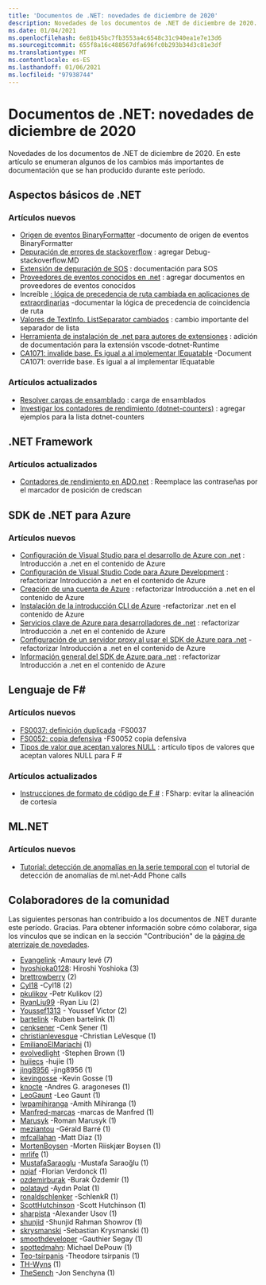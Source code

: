 ```yaml
---
title: 'Documentos de .NET: novedades de diciembre de 2020'
description: Novedades de los documentos de .NET de diciembre de 2020.
ms.date: 01/04/2021
ms.openlocfilehash: 6e81b45bc7fb3553a4c6548c31c940ea1e7e13d6
ms.sourcegitcommit: 655f8a16c488567dfa696fc0b293b34d3c81e3df
ms.translationtype: MT
ms.contentlocale: es-ES
ms.lasthandoff: 01/06/2021
ms.locfileid: "97938744"
---
```

# <a name="net-docs-whats-new-for-december-2020"></a>Documentos de .NET: novedades de diciembre de 2020

Novedades de los documentos de .NET de diciembre de 2020. En este artículo se enumeran algunos de los cambios más importantes de documentación que se han producido durante este período.

## <a name="net-fundamentals"></a>Aspectos básicos de .NET

### <a name="new-articles"></a>Artículos nuevos

- [Origen de eventos BinaryFormatter](../standard/serialization/binaryformatter-event-source.md) -documento de origen de eventos BinaryFormatter
- [Depuración de errores de stackoverflow](../core/diagnostics/debug-stackoverflow.md) : agregar Debug-stackoverflow.MD
- [Extensión de depuración de SOS](../core/diagnostics/sos-debugging-extension.md) : documentación para SOS
- [Proveedores de eventos conocidos en .net](../core/diagnostics/well-known-event-providers.md) : agregar documentos en proveedores de eventos conocidos
- Increíble [: lógica de precedencia de ruta cambiada en aplicaciones de extraordinarias](../core/compatibility/aspnet-core/5.0/blazor-routing-logic-changed.md) -documentar la lógica de precedencia de coincidencia de ruta
- [Valores de TextInfo. ListSeparator cambiados](../core/compatibility/globalization/5.0/listseparator-value-change.md) : cambio importante del separador de lista
- [Herramienta de instalación de .net para autores de extensiones](../core/additional-tools/vscode-dotnet-runtime.md) : adición de documentación para la extensión vscode-dotnet-Runtime
- [CA1071: invalide base. Es igual a al implementar IEquatable](../fundamentals/code-analysis/quality-rules/ca1071.md) -Document CA1071: override base. Es igual a al implementar IEquatable

### <a name="updated-articles"></a>Artículos actualizados

- [Resolver cargas de ensamblado](../standard/assembly/resolve-loads.md) : carga de ensamblados
- [Investigar los contadores de rendimiento (dotnet-counters)](../core/diagnostics/dotnet-counters.md) : agregar ejemplos para la lista dotnet-counters

## <a name="net-framework"></a>.NET Framework

### <a name="updated-articles"></a>Artículos actualizados

- [Contadores de rendimiento en ADO.net](../framework/data/adonet/performance-counters.md) : Reemplace las contraseñas por el marcador de posición de credscan

## <a name="azure-net-sdk"></a>SDK de .NET para Azure

### <a name="new-articles"></a>Artículos nuevos

- [Configuración de Visual Studio para el desarrollo de Azure con .net](../azure/configure-visual-studio.md) : Introducción a .net en el contenido de Azure
- [Configuración de Visual Studio Code para Azure Development](../azure/configure-vs-code.md) : refactorizar Introducción a .net en el contenido de Azure
- [Creación de una cuenta de Azure](../azure/create-azure-account.md) : refactorizar Introducción a .net en el contenido de Azure
- [Instalación de la introducción CLI de Azure](../azure/install-azure-cli.md) -refactorizar .net en el contenido de Azure
- [Servicios clave de Azure para desarrolladores de .net](../azure/key-azure-services.md) : refactorizar Introducción a .net en el contenido de Azure
- [Configuración de un servidor proxy al usar el SDK de Azure para .net](../azure/sdk/azure-sdk-configure-proxy.md) -refactorizar Introducción a .net en el contenido de Azure
- [Información general del SDK de Azure para .net](../azure/sdk/azure-sdk-for-dotnet.md) : refactorizar Introducción a .net en el contenido de Azure

## <a name="f-language"></a>Lenguaje de F#

### <a name="new-articles"></a>Artículos nuevos

- [FS0037: definición duplicada](../fsharp/language-reference/compiler-messages/fs0037.md) -FS0037
- [FS0052: copia defensiva](../fsharp/language-reference/compiler-messages/fs0052.md) -FS0052 copia defensiva
- [Tipos de valor que aceptan valores NULL](../fsharp/language-reference/nullable-value-types.md) : artículo tipos de valores que aceptan valores NULL para F #

### <a name="updated-articles"></a>Artículos actualizados

- [Instrucciones de formato de código de F #](../fsharp/style-guide/formatting.md) : FSharp: evitar la alineación de cortesía

## <a name="mlnet"></a>ML.NET

### <a name="new-articles"></a>Artículos nuevos

- [Tutorial: detección de anomalías en la serie temporal con](../machine-learning/tutorials/phone-calls-anomaly-detection.md) el tutorial de detección de anomalías de ml.net-Add Phone calls

## <a name="community-contributors"></a>Colaboradores de la comunidad

Las siguientes personas han contribuido a los documentos de .NET durante este período. Gracias. Para obtener información sobre cómo colaborar, siga los vínculos que se indican en la sección "Contribución" de la [página de aterrizaje de novedades](index.yml).

- [Evangelink](https://github.com/Evangelink) -Amaury levé (7)
- [hyoshioka0128](https://github.com/hyoshioka0128): Hiroshi Yoshioka (3)
- [brettrowberry](https://github.com/brettrowberry) (2)
- [Cyl18](https://github.com/Cyl18) -Cyl18 (2)
- [pkulikov](https://github.com/pkulikov) -Petr Kulikov (2)
- [RyanLiu99](https://github.com/RyanLiu99) -Ryan Liu (2)
- [Youssef1313](https://github.com/Youssef1313) - Youssef Victor (2)
- [bartelink](https://github.com/bartelink) -Ruben bartelink (1)
- [cenksener](https://github.com/cenksener) -Cenk Şener (1)
- [christianlevesque](https://github.com/christianlevesque) -Christian LeVesque (1)
- [EmilianoElMariachi](https://github.com/EmilianoElMariachi) (1)
- [evolvedlight](https://github.com/evolvedlight) -Stephen Brown (1)
- [hujiecs](https://github.com/hujiecs) -hujie (1)
- [jing8956](https://github.com/jing8956) -jing8956 (1)
- [kevingosse](https://github.com/kevingosse) -Kevin Gosse (1)
- [knocte](https://github.com/knocte) -Andres G. aragoneses (1)
- [LeoGaunt](https://github.com/LeoGaunt) -Leo Gaunt (1)
- [lwpamihiranga](https://github.com/lwpamihiranga) -Amith Mihiranga (1)
- [Manfred-marcas](https://github.com/manfred-brands) -marcas de Manfred (1)
- [Marusyk](https://github.com/Marusyk) -Roman Marusyk (1)
- [meziantou](https://github.com/meziantou) -Gérald Barré (1)
- [mfcallahan](https://github.com/mfcallahan) -Matt Díaz (1)
- [MortenBoysen](https://github.com/MortenBoysen) -Morten Riiskjær Boysen (1)
- [mrlife](https://github.com/mrlife) (1)
- [MustafaSaraoglu](https://github.com/MustafaSaraoglu) -Mustafa Saraoğlu (1)
- [nojaf](https://github.com/nojaf) -Florian Verdonck (1)
- [ozdemirburak](https://github.com/ozdemirburak) -Burak Özdemir (1)
- [polatayd](https://github.com/polatayd) -Aydın Polat (1)
- [ronaldschlenker](https://github.com/ronaldschlenker) -SchlenkR (1)
- [ScottHutchinson](https://github.com/ScottHutchinson) -Scott Hutchinson (1)
- [sharpista](https://github.com/sharpist) -Alexander Usov (1)
- [shunjid](https://github.com/shunjid) -Shunjid Rahman Showrov (1)
- [skrysmanski](https://github.com/skrysmanski) -Sebastian Krysmanski (1)
- [smoothdeveloper](https://github.com/smoothdeveloper) -Gauthier Segay (1)
- [spottedmahn](https://github.com/spottedmahn): Michael DePouw (1)
- [Teo-tsirpanis](https://github.com/teo-tsirpanis) -Theodore tsirpanis (1)
- [TH-Wyns](https://github.com/th-wyns) (1)
- [TheSench](https://github.com/TheSench) -Jon Senchyna (1)
